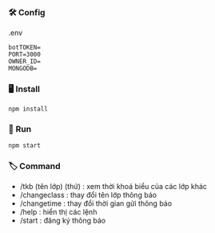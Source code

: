 ### 🛠️ Config
.env
```
botTOKEN=
PORT=3000
OWNER_ID=
MONGODB=
```
### 🖥️ Install
```
npm install
```
### 🚀 Run
```
npm start
```
### 🏷️ Command
- /tkb (tên lớp) (thứ) : xem thời khoá biểu của các lớp khác
- /changeclass : thay đổi tên lớp thông báo
- /changetime : thay đổi thời gian gửi thông báo 
- /help : hiển thị các lệnh
- /start : đăng ký thông báo
